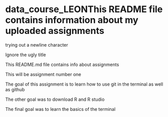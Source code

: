 # data_course_LEONThis README file contains information about my uploaded assignments

trying out a newline character

Ignore the ugly title

This README.md file contains info about assignments

This will be assignment number one

The goal of this assignment is to learn how to use git in the terminal as well as github

The other goal was to download R and R studio

The final goal was to learn the basics of the terminal
